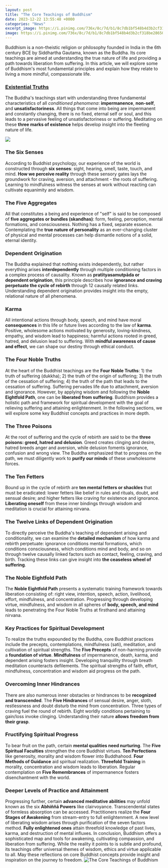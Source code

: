 ```yaml
---
layout: post
title: "The Core Teachings of Buddhism"
date: 2023-12-22 13:55:48 +0000
categories: "News"
excerpt_image: https://i.pinimg.com/736x/8c/7d/b1/8c7db1bf548b4d3b2cf318be28650aec--buddhist-wisdom-buddhist-teachings.jpg
image: https://i.pinimg.com/736x/8c/7d/b1/8c7db1bf548b4d3b2cf318be28650aec--buddhist-wisdom-buddhist-teachings.jpg
---
```


Buddhism is a non-theistic religion or philosophy founded in India in the 6th century BCE by Siddhartha Gautama, known as the Buddha. Its core teachings are aimed at understanding the true nature of life and providing a path towards liberation from suffering. In this article, we will explore some of Buddhism's most fundamental principles and explain how they relate to living a more mindful, compassionate life.
### [Existential Truths](https://store.fi.io.vn/collection/ackman) 
The Buddha's teachings start with understanding three fundamental characteristics of all _conditioned phenomena_: **impermanence**, **non-self**, and **unsatisfactoriness**. All things that come into being are impermanent and constantly changing, there is no fixed, eternal self or soul, and this leads to a pervasive feeling of unsatisfactoriness or suffering. Meditating on these **three marks of existence** helps develop insight into the fleeting nature of life.

![](https://www.holybooks.com/wp-content/uploads/Mastering-the-core-teachings-of-the-buddha-PDF.jpg)
### **The Six Senses**
According to Buddhist psychology, our experience of the world is constructed through **six senses**: sight, hearing, smell, taste, touch, and mind. **How we perceive reality** through these sensory gates lays the groundwork for craving, aversion, and attachment - the roots of suffering. Learning to mindfulness witness the senses at work without reacting can cultivate equanimity and wisdom. 
### **The Five Aggregates**
All that constitutes a being and experience of "self" is said to be composed of **five aggregates or bundles (skandhas)**: form, feeling, perception, mental formations, and consciousness. Nothing has a fixed, separate essence. Contemplating the **true nature of personality** as an ever-changing cluster of physical and mental processes can help dismantle notions of a solid, eternal identity.
### **Dependent Origination**
The Buddha explained that nothing exists independently, but rather everything arises **interdependently** through multiple conditioning factors in a complex process of causality. Known as **pratītyasamutpāda or dependent origination**, this principle describes how **ignorance and craving perpetuate the cycle of rebirth** through 12 causally related links. Understanding dependent origination provides insight into the empty, relational nature of all phenomena. 
### **Karma**
All intentional actions through body, speech, and mind have moral **consequences** in this life or future lives according to the law of **karma**. Positive, wholesome actions motivated by generosity, loving-kindness, empathy, and wisdom lead to happiness; harmful actions rooted in greed, hatred, and delusion lead to suffering. With **mindful awareness of cause and effect**, we can shape our destiny through ethical conduct.
### **The Four Noble Truths**
At the heart of the Buddhist teachings are the **Four Noble Truths**: 1) the truth of suffering (dukkha); 2) the truth of the origin of suffering; 3) the truth of the cessation of suffering; 4) the truth of the path that leads to the cessation of suffering. Suffering pervades life due to attachment, aversion and ignorance. However, by applying wisdom and following the **Noble Eightfold Path**, one can be **liberated from suffering**.
Buddhism provides a holistic path and framework for spiritual development with the goal of relieving suffering and attaining enlightenment. In the following sections, we will explore some key Buddhist concepts and practices in more depth.
### **The Three Poisons**
At the root of suffering and the cycle of rebirth are said to be the **three poisons: greed, hatred and delusion**. Greed creates clinging and desire, hatred breeds anger and aversion, while delusion foments ignorance, confusion and wrong view. The Buddha emphasized that to progress on the path, we must diligently work to **purify our minds** of these unwholesome forces.
### **The Ten Fetters**  
Bound up in the cycle of rebirth are **ten mental fetters or shackles** that must be eradicated: lower fetters like belief in rules and rituals, doubt, and sensual desire; and higher fetters like craving for existence and ignorance. **Liberating oneself** from these inner bindings through wisdom and meditation is crucial for attaining nirvana.
### **The Twelve Links of Dependent Origination**
To directly perceive the Buddha's teaching of dependent arising and conditionality, we can examine the **detailed mechanism** of how karma and rebirth perpetuate: ignorance conditions mental formations, which conditions consciousness, which conditions mind and body, and so on through twelve causally linked factors such as contact, feeling, craving, and birth. Tracking these links can give insight into **the ceaseless wheel of suffering**. 
### **The Noble Eightfold Path**
The **Noble Eightfold Path** presents a systematic training framework towards liberation consisting of: right view, intention, speech, action, livelihood, effort, mindfulness, and concentration. Progressing through developing virtue, mindfulness, and wisdom in all spheres of **body, speech, and mind** leads to penetrating the Four Noble Truths at firsthand and attaining nirvana.
### **Key Practices for Spiritual Development** 
To realize the truths expounded by the Buddha, core Buddhist practices include the precepts, contemplations, mindfulness (sati), meditation, and cultivation of spiritual strengths. The **Five Precepts** of non-harming provide a **foundation of virtue**. **Mindfulness** of impermanence, death, karma, and dependent arising fosters insight. Developing tranquility through breath meditation counteracts defilements. The spiritual strengths of faith, effort, mindfulness, concentration and wisdom aid progress on the path.
### **Overcoming Inner Hindrances**
There are also numerous inner obstacles or hindrances to be **recognized and transcended**. The **Five Hindrances** of sensual desire, anger, sloth, restlessness and doubt disturb the mind from concentration. Three types of craving fuel the round of rebirth. Eight worldly conditions pertaining to gain/loss invoke clinging. Understanding their nature **allows freedom from their grasp**. 
### **Fructifying Spiritual Progress**    
To bear fruit on the path, certain **mental qualities need nurturing**. The **Five Spiritual Faculties** strengthen the core Buddhist virtues. **Ten Perfections** like generosity, morality and wisdom flower into Buddhahood. **Four Methods of Guidance** aid spiritual realization. **Threefold Training** in morality, concentration and wisdom leads to liberation. Regular contemplation on **Five Remembrances** of impermanence fosters disenchantment with the world.
### **Deeper Levels of Practice and Attainment**
Progressing further, certain **advanced meditative abilities** may unfold known as the six **Abhiññā Powers** like clairvoyance. Transcendental states of formless absorption can be accessed. Practitioners realize the **Four Stages of Awakening** from stream-entry to full enlightenment. A new level of liberating wisdom arises through purification of the seven factors method. **Fully enlightened ones** attain threefold knowledge of past lives, karma, and destruction of mental influxes.
In conclusion, Buddhism offers a sophisticated map and tools for awakening, cultivating compassion, and liberation from suffering. While the reality it points to is subtle and profound, its teachings offer universal themes of wisdom, ethics and virtue applicable to all. May these reflections on core Buddhist concepts provide insight and inspiration on the journey to freedom.
![The Core Teachings of Buddhism](https://i.pinimg.com/736x/8c/7d/b1/8c7db1bf548b4d3b2cf318be28650aec--buddhist-wisdom-buddhist-teachings.jpg)